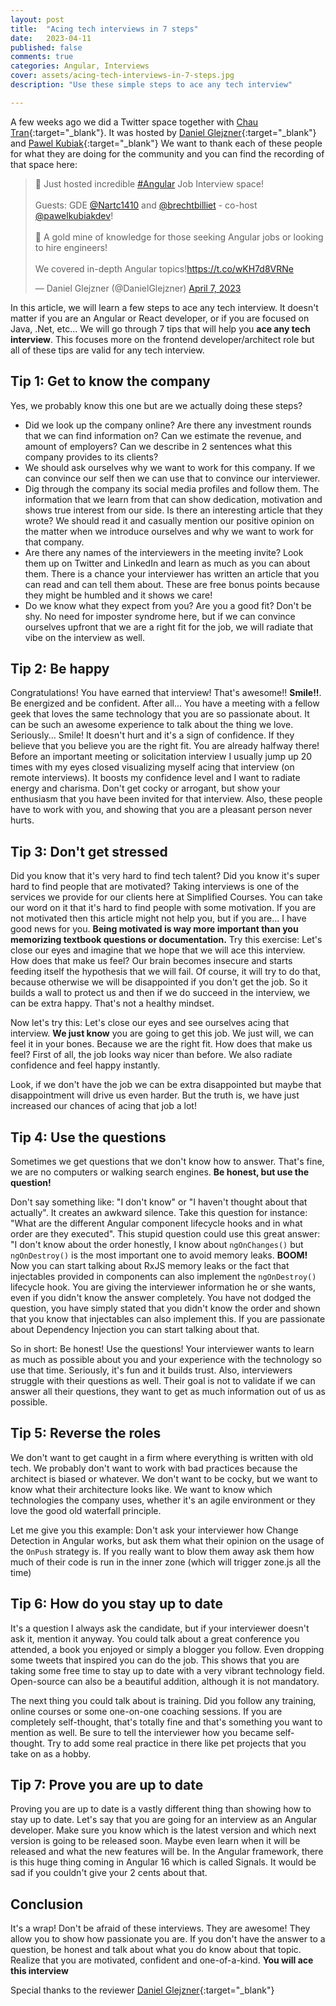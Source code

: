 ```yaml
---
layout: post
title:  "Acing tech interviews in 7 steps"
date:   2023-04-11
published: false
comments: true
categories: Angular, Interviews
cover: assets/acing-tech-interviews-in-7-steps.jpg
description: "Use these simple steps to ace any tech interview"

---
```


A few weeks ago we did a Twitter space together with [Chau Tran](https://twitter.com/Nartc1410){:target="_blank"}. It was hosted by 
[Daniel Glejzner](https://twitter.com/DanielGlejzner){:target="_blank"} and 
[Pawel Kubiak](https://twitter.com/pawelkubiakdev){:target="_blank"}
We want to thank each of these people for what they are doing for the community and you can find the recording of that space here:

<blockquote class="twitter-tweet"><p lang="en" dir="ltr">🎉 Just hosted incredible <a href="https://twitter.com/hashtag/Angular?src=hash&amp;ref_src=twsrc%5Etfw">#Angular</a> Job Interview space!<br><br>Guests: GDE <a href="https://twitter.com/Nartc1410?ref_src=twsrc%5Etfw">@Nartc1410</a> and <a href="https://twitter.com/brechtbilliet?ref_src=twsrc%5Etfw">@brechtbilliet</a> - co-host <a href="https://twitter.com/pawelkubiakdev?ref_src=twsrc%5Etfw">@pawelkubiakdev</a>!<br><br>🥇 A gold mine of knowledge for those seeking Angular jobs or looking to hire engineers!<br><br>We covered in-depth Angular topics!<a href="https://t.co/wKH7d8VRNe">https://t.co/wKH7d8VRNe</a></p>&mdash; Daniel Glejzner (@DanielGlejzner) <a href="https://twitter.com/DanielGlejzner/status/1644309217296171008?ref_src=twsrc%5Etfw">April 7, 2023</a></blockquote> <script async src="https://platform.twitter.com/widgets.js" charset="utf-8"></script>

In this article, we will learn a few steps to ace any tech interview. It doesn't matter if you are an Angular or React developer, or if you are focused on Java, .Net, etc...
We will go through 7 tips that will help you **ace any tech interview**. This focuses more on the frontend developer/architect role but all of these tips are valid for any tech interview.

## Tip 1: Get to know the company

Yes, we probably know this one but are we actually doing these steps?
- Did we look up the company online? Are there any investment rounds that we can find information on? Can we estimate the revenue, and amount of employers? Can we describe in 2 sentences what this company provides to its clients?
- We should ask ourselves why we want to work for this company. If we can convince our self then we can use that to convince our interviewer.
- Dig through the company its social media profiles and follow them. The information that we learn from that can show dedication, motivation and shows true interest from our side. Is there an interesting article that they wrote? We should read it and casually mention our positive opinion on the matter when we introduce ourselves and why we want to work for that company.
- Are there any names of the interviewers in the meeting invite? Look them up on Twitter and LinkedIn and learn as much as you can about them. There is a chance your interviewer has written an article that you can read and can tell them about. These are free bonus points because they might be humbled and it shows we care!
- Do we know what they expect from you? Are you a good fit? Don't be shy. No need for imposter syndrome here, but if we can convince ourselves upfront that we are a right fit for the job, we will radiate that vibe on the interview as well.

## Tip 2: Be happy

Congratulations!
You have earned that interview! That's awesome!! **Smile!!**. Be energized and be confident. After all... You have a meeting with a fellow geek that loves the same technology that you are so passionate about. It can be such an awesome experience to talk about the thing we love. Seriously... Smile! It doesn't hurt and it's a sign of confidence. If they believe that you believe you are the right fit. You are already halfway there!
Before an important meeting or solicitation interview I usually jump up 20 times with my eyes closed visualizing myself acing that interview (on remote interviews). It boosts my confidence level and I want to radiate energy and charisma. Don't get cocky or arrogant, but show your enthusiasm that you have been invited for that interview. Also, these people have to work with you, and showing that you are a pleasant person never hurts.

## Tip 3: Don't get stressed

Did you know that it's very hard to find tech talent? Did you know it's super hard to find people that are motivated? Taking interviews is one of the services we provide for our clients here at Simplified Courses. You can take our word on it that it's hard to find people with some motivation. If you are not motivated then this article might not help you, but if you are... I have good news for you.
**Being motivated is way more important than you memorizing textbook questions or documentation.**
Try this exercise: Let's close our eyes and imagine that we hope that we will ace this interview. How does that make us feel? Our brain becomes insecure and starts feeding itself the hypothesis that we will fail. Of course, it will try to do that, because otherwise we will be disappointed if you don't get the job. So it builds a wall to protect us and then if we do succeed in the interview, we can be extra happy. That's not a healthy mindset.

Now let's try this: Let's close our eyes and see ourselves acing that interview. **We just know** you are going to get this job. We just will, we can feel it in your bones. Because we are the right fit. How does that make us feel? First of all, the job looks way nicer than before. We also radiate confidence and feel happy instantly. 

Look, if we don't have the job we can be extra disappointed but maybe that disappointment will drive us even harder.
But the truth is, we have just increased our chances of acing that job a lot!

## Tip 4: Use the questions

Sometimes we get questions that we don't know how to answer. That's fine, we are no computers or walking search engines. **Be honest, but use the question!**

Don't say something like: "I don't know" or "I haven't thought about that actually". It creates an awkward silence. Take this question for instance: "What are the different Angular component lifecycle hooks and in what order are they executed". This stupid question could use this great answer: "I don't know about the order honestly, I know about `ngOnChanges()` but `ngOnDestroy()` is the most important one to avoid memory leaks.
**BOOM!** Now you can start talking about RxJS memory leaks or the fact that injectables provided in components can also implement the `ngOnDestroy()` lifecycle hook. You are giving the interviewer information he or she wants, even if you didn't know the answer completely.
You have not dodged the question, you have simply stated that you didn't know the order and shown that you know that injectables can also implement this. If you are passionate about Dependency Injection you can start talking about that.

So in short: Be honest! Use the questions! Your interviewer wants to learn as much as possible about you and your experience with the technology so use that time. Seriously, it's fun and it builds trust. 
Also, interviewers struggle with their questions as well. Their goal is not to validate if we can answer all their questions, they want to get as much information out of us as possible.

## Tip 5: Reverse the roles

We don't want to get caught in a firm where everything is written with old tech. We probably don't want to work with bad practices because the architect is biased or whatever.
We don't want to be cocky, but we want to know what their architecture looks like. We want to know which technologies the company uses, whether it's an agile environment or they love the good old waterfall principle. 

Let me give you this example:
Don't ask your interviewer how Change Detection in Angular works, but ask them what their opinion on the usage of the `OnPush` strategy is. If you really want to blow them away ask them how much of their code is run in the inner zone (which will trigger zone.js all the time)

## Tip 6: How do you stay up to date

It's a question I always ask the candidate, but if your interviewer doesn't ask it, mention it anyway. You could talk about a great conference you attended, a book you enjoyed or simply a blogger you follow. Even dropping some tweets that inspired you can do the job. This shows that you are taking some free time to stay up to date with a very vibrant technology field.
Open-source can also be a beautiful addition, although it is not mandatory.

The next thing you could talk about is training. Did you follow any training, online courses or some one-on-one coaching sessions. If you are completely self-thought, that's totally fine and that's something you want to mention as well. Be sure to tell the interviewer how you became self-thought. Try to add some real practice in there like pet projects that you take on as a hobby.

## Tip 7: Prove you are up to date

Proving you are up to date is a vastly different thing than showing how to stay up to date.
Let's say that you are going for an interview as an Angular developer. Make sure you know which is the latest version and which next version is going to be released soon. Maybe even learn when it will be released and what the new features will be.
In the Angular framework, there is this huge thing coming in Angular 16 which is called Signals. It would be sad if you couldn't give your 2 cents about that.

## Conclusion

It's a wrap! Don't be afraid of these interviews. They are awesome! They allow you to show how passionate you are. If you don't have the answer to a question, be honest and talk about what you do know about that topic. Realize that you are motivated, confident and one-of-a-kind. **You will ace this interview**

Special thanks to the reviewer [Daniel Glejzner](https://twitter.com/DanielGlejzner){:target="_blank"}